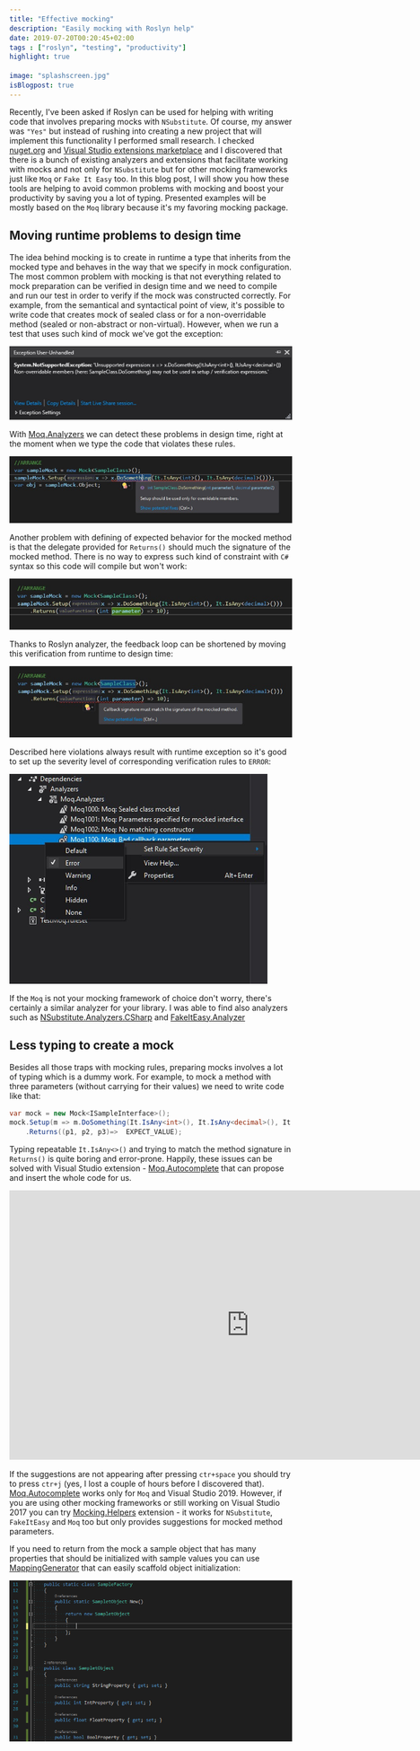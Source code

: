 ```yaml
---
title: "Effective mocking"
description: "Easily mocking with Roslyn help"
date: 2019-07-20T00:20:45+02:00
tags : ["roslyn", "testing", "productivity"]
highlight: true

image: "splashscreen.jpg"
isBlogpost: true
---
```


Recently, I've been asked if Roslyn can be used for helping with writing code that involves preparing mocks with `NSubstitute`. Of course, my answer was `"Yes"` but instead of rushing into creating a new project that will implement this functionality I performed small research. I checked [nuget.org](https://nuget.org) and [Visual Studio extensions marketplace](https://marketplace.visualstudio.com) and I discovered that there is a bunch of existing analyzers and extensions that facilitate working with mocks and not only for `NSubstitute` but for other mocking frameworks just like `Moq` or `Fake It Easy` too.  In this blog post, I will show you how these tools are helping to avoid common problems with mocking and boost your productivity by saving you a lot of typing. Presented examples will be mostly based on the `Moq` library because it's my favoring mocking package. 

## Moving runtime problems to design time
The idea behind mocking is to create in runtime a type that inherits from the mocked type and behaves in the way that we specify in mock configuration. The most common problem with mocking is that not everything related to mock preparation can be verified in design time and we need to compile and run our test in order to verify if the mock was constructed correctly. For example, from the semantical and syntactical point of view, it's possible to write code that creates mock of sealed class or for a non-overridable method (sealed or non-abstract or non-virtual). However, when we run a test that uses such kind of mock we've got the exception:

![Exception when non-overridable used in setup](non_overridable_exception.jpg)

With [Moq.Analyzers](https://www.nuget.org/packages/Moq.Analyzers/) we can detect these problems in design time, right at the moment when we type the code that violates these rules.

![Roslyn error when non-overridable used in setup](setup_for_overridable_error.jpg)

Another problem with defining of expected behavior for the mocked method is that the delegate provided for `Returns()` should much the signature of the mocked method. There is no way to express such kind of constraint with `C#` syntax so this code will compile but won't work:

![Example of invalid lambda passed to return method](invalid_return_lambda_signature_without_roslyn.jpg)

Thanks to Roslyn analyzer, the feedback loop can be shortened by moving this verification from runtime to design time:

![Roslyn error when invalid lambda passed to return method](invalid_return_lambda_signature_roslyn.jpg)


Described here violations always result with runtime exception so it's good to set up the severity level of corresponding verification rules to `ERROR`:

![Configure roslyn rule severity level](sonfigure_severity_level.jpg)

If the `Moq` is not your mocking framework of choice don't worry, there's certainly a similar analyzer for your library. I was able to find also analyzers such as [NSubstitute.Analyzers.CSharp](https://www.nuget.org/packages/NSubstitute.Analyzers.CSharp/) and [FakeItEasy.Analyzer](https://www.nuget.org/packages/FakeItEasy.Analyzer/)

##  Less typing to create a mock
Besides all those traps with mocking rules, preparing mocks involves a lot of typing which is a dummy work. For example, to mock a method with three parameters (without carrying for their values) we need to write code like that:

```csharp
var mock = new Mock<ISampleInterface>();
mock.Setup(m => m.DoSomething(It.IsAny<int>(), It.IsAny<decimal>(), It.IsAny<string>()))
    .Returns((p1, p2, p3)=>  EXPECT_VALUE);
```

Typing repeatable `It.IsAny<>()` and trying to match the method signature in `Returns()` is quite boring and error-prone. Happily, these issues can be solved with Visual Studio extension - [Moq.Autocomplete](https://marketplace.visualstudio.com/items?itemName=AndreyLipatkin.moqautocomplete) that can propose and insert the whole code for us.

<div class="video-container">
<iframe width="853" height="480" src="https://www.youtube.com/embed/cTZR66mgt8Y?rel=0" frameborder="0" allow="autoplay; encrypted-media" allowfullscreen></iframe>
</div>

If the suggestions are not appearing after pressing `ctr+space` you should try to press `ctr+j` (yes, I lost a couple of hours before I discovered that). [Moq.Autocomplete](https://marketplace.visualstudio.com/items?itemName=AndreyLipatkin.moqautocomplete) works only for `Moq` and Visual Studio 2019. However, if you are using other mocking frameworks or still working on Visual Studio 2017 you can try [Mocking.Helpers](https://marketplace.visualstudio.com/items?itemName=mrluje.mocking-helpers) extension - it works for `NSubstitute`, `FakeItEasy` and `Moq` too but only provides suggestions for mocked method parameters.


If you need to return from the mock a sample object that has many properties that should be initialized with sample values you can use [MappingGenerator](https://github.com/cezarypiatek/MappingGenerator) that can easily scaffold object initialization:

![Automate object scaffolding with Roslyn extension](object_scaffolding.gif)